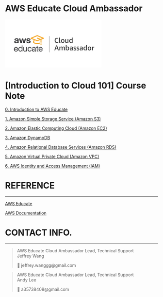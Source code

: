 # AWS Educate Cloud Ambassador

![cloudambassador.png](AWS-Educate-Cloud-Ambassador-Cloud-101-Course-Note/cloudambassador.png)

# [Introduction to Cloud 101]  Course Note

[0. Introduction to AWS Educate](AWS-Educate-Cloud-Ambassador-Cloud-101-Course-Note/0-Introduction-to-AWS-Educate.md)

[1. Amazon Simple Storage Service (Amazon S3)](AWS-Educate-Cloud-Ambassador-Cloud-101-Course-Note/1-Amazon-S3.md)

[2. Amazon Elastic Computing Cloud (Amazon EC2)](AWS-Educate-Cloud-Ambassador-Cloud-101-Course-Note/2-Amazon-EC2.md)

[3. Amazon DynamoDB](AWS-Educate-Cloud-Ambassador-Cloud-101-Course-Note/3-Amazon-DynamoDB.md)

[4. Amazon Relational Database Services (Amazon RDS)](AWS-Educate-Cloud-Ambassador-Cloud-101-Course-Note/4-Amazon-RDS.md)

[5. Amazon Virtual Private Cloud (Amazon VPC)](AWS-Educate-Cloud-Ambassador-Cloud-101-Course-Note/5-Amazon-VPC.md)

[6. AWS Identity and Access Management (IAM)](AWS-Educate-Cloud-Ambassador-Cloud-101-Course-Note/6-AWS-IAM.md)

# REFERENCE

---

[AWS Educate](http://awseducate.com)

[AWS Documentation](https://docs.aws.amazon.com)

# CONTACT INFO.

---

> AWS Educate Cloud Ambassador Lead, Technical Support </br>
> Jeffrey Wang
> 
> 
> <aside>
> 📩 jeffrey.wanggg@gmail.com
> 
> </aside>
> 

> AWS Educate Cloud Ambassador Lead, Technical Support </br>
> Andy Lee
> 
> 
> <aside>
> 📩 a35738408@gmail.com
> 
> </aside>
>